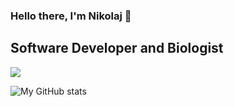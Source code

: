 ### Hello there, I'm Nikolaj 👋

## Software Developer and Biologist

<a href="https://github.com/anuraghazra/convoychat">
  <img align="center" src="https://github-readme-stats.vercel.app/api/top-langs/?username=nikolajjsj&show_icons=true&count_private=true&hide=Racket,Hack, Assembly,Scilab&langs_count=10&theme=dracula&layout=compact" />
</a>

![My GitHub stats](https://github-readme-stats.vercel.app/api?username=nikolajjsj&hide=contribs,prs)
